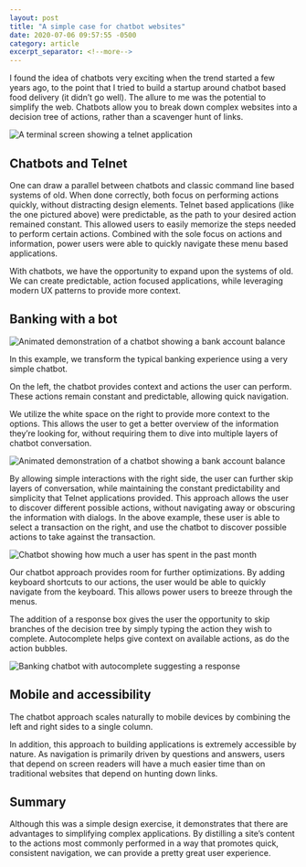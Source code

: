 ```yaml
---
layout: post
title: "A simple case for chatbot websites"
date: 2020-07-06 09:57:55 -0500
category: article
excerpt_separator: <!--more-->
---
```


I found the idea of chatbots very exciting when the trend started a few years ago, to the point that I tried to build a startup around chatbot based food delivery (it didn’t go well). The allure to me was the potential to simplify the web. Chatbots allow you to break down complex websites into a decision tree of actions, rather than a scavenger hunt of links.

<!--more-->

![A terminal screen showing a telnet application](/assets/img/posts/2020-07-06-a-simple-case-for-chatbots/1.jpeg)

## Chatbots and Telnet

One can draw a parallel between chatbots and classic command line based systems of old. When done correctly, both focus on performing actions quickly, without distracting design elements. Telnet based applications (like the one pictured above) were predictable, as the path to your desired action remained constant. This allowed users to easily memorize the steps needed to perform certain actions. Combined with the sole focus on actions and information, power users were able to quickly navigate these menu based applications.

With chatbots, we have the opportunity to expand upon the systems of old. We can create predictable, action focused applications, while leveraging modern UX patterns to provide more context.

## Banking with a bot

![Animated demonstration of a chatbot showing a bank account balance](/assets/img/posts/2020-07-06-a-simple-case-for-chatbots/2.gif)

In this example, we transform the typical banking experience using a very simple chatbot.

On the left, the chatbot provides context and actions the user can perform. These actions remain constant and predictable, allowing quick navigation.

We utilize the white space on the right to provide more context to the options. This allows the user to get a better overview of the information they’re looking for, without requiring them to dive into multiple layers of chatbot conversation.

![Animated demonstration of a chatbot showing a bank account balance](/assets/img/posts/2020-07-06-a-simple-case-for-chatbots/3.gif)

By allowing simple interactions with the right side, the user can further skip layers of conversation, while maintaining the constant predictability and simplicity that Telnet applications provided. This approach allows the user to discover different possible actions, without navigating away or obscuring the information with dialogs. In the above example, these user is able to select a transaction on the right, and use the chatbot to discover possible actions to take against the transaction.

![Chatbot showing how much a user has spent in the past month](/assets/img/posts/2020-07-06-a-simple-case-for-chatbots/4.png)

Our chatbot approach provides room for further optimizations. By adding keyboard shortcuts to our actions, the user would be able to quickly navigate from the keyboard. This allows power users to breeze through the menus.

The addition of a response box gives the user the opportunity to skip branches of the decision tree by simply typing the action they wish to complete. Autocomplete helps give context on available actions, as do the action bubbles.

![Banking chatbot with autocomplete suggesting a response](/assets/img/posts/2020-07-06-a-simple-case-for-chatbots/5.png)

## Mobile and accessibility

The chatbot approach scales naturally to mobile devices by combining the left and right sides to a single column.

In addition, this approach to building applications is extremely accessible by nature. As navigation is primarily driven by questions and answers, users that depend on screen readers will have a much easier time than on traditional websites that depend on hunting down links.

## Summary

Although this was a simple design exercise, it demonstrates that there are advantages to simplifying complex applications. By distilling a site’s content to the actions most commonly performed in a way that promotes quick, consistent navigation, we can provide a pretty great user experience.
